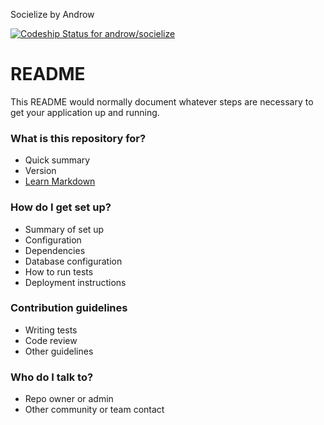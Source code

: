 Socielize by Androw

[![Codeship Status for androw/socielize](https://www.codeship.io/projects/b84e0df0-05c9-0132-463b-2647e7991c40/status)](https://www.codeship.io/projects/30948)

# README #

This README would normally document whatever steps are necessary to get your application up and running.

### What is this repository for? ###

* Quick summary
* Version
* [Learn Markdown](https://bitbucket.org/tutorials/markdowndemo)

### How do I get set up? ###

* Summary of set up
* Configuration
* Dependencies
* Database configuration
* How to run tests
* Deployment instructions

### Contribution guidelines ###

* Writing tests
* Code review
* Other guidelines

### Who do I talk to? ###

* Repo owner or admin
* Other community or team contact